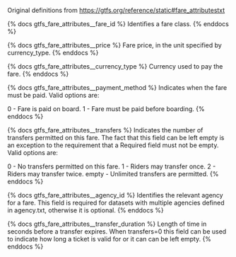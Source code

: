Original definitions from https://gtfs.org/reference/static#fare_attributestxt

{% docs gtfs_fare_attributes__fare_id %}
Identifies a fare class.
{% enddocs %}

{% docs gtfs_fare_attributes__price %}
Fare price, in the unit specified by currency_type.
{% enddocs %}

{% docs gtfs_fare_attributes__currency_type %}
Currency used to pay the fare.
{% enddocs %}

{% docs gtfs_fare_attributes__payment_method %}
Indicates when the fare must be paid. Valid options are:

0 - Fare is paid on board.
1 - Fare must be paid before boarding.
{% enddocs %}

{% docs gtfs_fare_attributes__transfers %}
Indicates the number of transfers permitted on this fare. The fact that this field can be left empty is an exception to the requirement that a Required field must not be empty. Valid options are:

0 - No transfers permitted on this fare.
1 - Riders may transfer once.
2 - Riders may transfer twice.
empty - Unlimited transfers are permitted.
{% enddocs %}

{% docs gtfs_fare_attributes__agency_id %}
Identifies the relevant agency for a fare. This field is required for datasets with multiple agencies defined in agency.txt, otherwise it is optional.
{% enddocs %}

{% docs gtfs_fare_attributes__transfer_duration %}
Length of time in seconds before a transfer expires. When transfers=0 this field can be used to indicate how long a ticket is valid for or it can can be left empty.
{% enddocs %}
